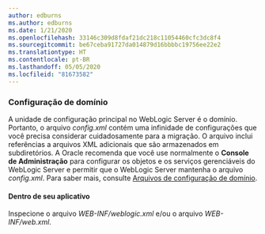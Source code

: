 ```yaml
---
author: edburns
ms.author: edburns
ms.date: 1/21/2020
ms.openlocfilehash: 33146c309d8fdaf21dc218c11054460cfc3dc8f4
ms.sourcegitcommit: be67ceba91727da014879d16bbbbc19756ee22e2
ms.translationtype: HT
ms.contentlocale: pt-BR
ms.lasthandoff: 05/05/2020
ms.locfileid: "81673582"
---
```

### <a name="domain-configuration"></a>Configuração de domínio

A unidade de configuração principal no WebLogic Server é o domínio. Portanto, o arquivo *config.xml* contém uma infinidade de configurações que você precisa considerar cuidadosamente para a migração. O arquivo inclui referências a arquivos XML adicionais que são armazenados em subdiretórios. A Oracle recomenda que você use normalmente o **Console de Administração** para configurar os objetos e os serviços gerenciáveis do WebLogic Server e permitir que o WebLogic Server mantenha o arquivo *config.xml*. Para saber mais, consulte [Arquivos de configuração de domínio](https://docs.oracle.com/en/middleware/fusion-middleware/weblogic-server/12.2.1.4/domcf/config_files.html).

#### <a name="inside-your-application"></a>Dentro de seu aplicativo

Inspecione o arquivo *WEB-INF/weblogic.xml* e/ou o arquivo *WEB-INF/web.xml*.
